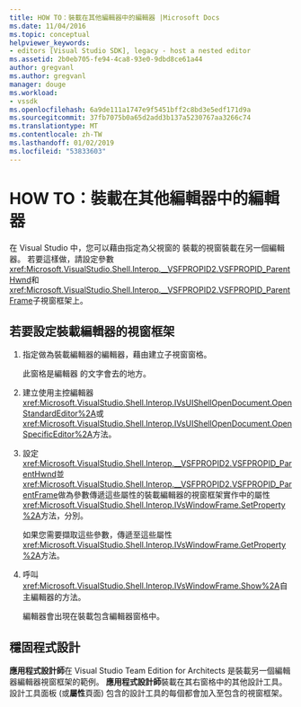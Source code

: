 ```yaml
---
title: HOW TO：裝載在其他編輯器中的編輯器 |Microsoft Docs
ms.date: 11/04/2016
ms.topic: conceptual
helpviewer_keywords:
- editors [Visual Studio SDK], legacy - host a nested editor
ms.assetid: 2b0eb705-fe94-4ca8-93e0-9dbd8ce61a44
author: gregvanl
ms.author: gregvanl
manager: douge
ms.workload:
- vssdk
ms.openlocfilehash: 6a9de111a1747e9f5451bff2c8bd3e5edf171d9a
ms.sourcegitcommit: 37fb7075b0a65d2add3b137a5230767aa3266c74
ms.translationtype: MT
ms.contentlocale: zh-TW
ms.lasthandoff: 01/02/2019
ms.locfileid: "53833603"
---
```

# <a name="how-to-host-an-editor-in-another-editor"></a>HOW TO：裝載在其他編輯器中的編輯器

在 Visual Studio 中，您可以藉由指定為父視窗的 裝載的視窗裝載在另一個編輯器。 若要這樣做，請設定參數<xref:Microsoft.VisualStudio.Shell.Interop.__VSFPROPID2.VSFPROPID_ParentHwnd>和<xref:Microsoft.VisualStudio.Shell.Interop.__VSFPROPID2.VSFPROPID_ParentFrame>子視窗框架上。

## <a name="to-set-up-the-window-frame-to-host-an-editor"></a>若要設定裝載編輯器的視窗框架

1.  指定做為裝載編輯器的編輯器，藉由建立子視窗窗格。

     此窗格是編輯器 的文字會去的地方。

2.  建立使用主控編輯器<xref:Microsoft.VisualStudio.Shell.Interop.IVsUIShellOpenDocument.OpenStandardEditor%2A>或<xref:Microsoft.VisualStudio.Shell.Interop.IVsUIShellOpenDocument.OpenSpecificEditor%2A>方法。

3.  設定<xref:Microsoft.VisualStudio.Shell.Interop.__VSFPROPID2.VSFPROPID_ParentHwnd>並<xref:Microsoft.VisualStudio.Shell.Interop.__VSFPROPID2.VSFPROPID_ParentFrame>做為參數傳遞這些屬性的裝載編輯器的視窗框架實作中的屬性<xref:Microsoft.VisualStudio.Shell.Interop.IVsWindowFrame.SetProperty%2A>方法，分別。

     如果您需要擷取這些參數，傳遞至這些屬性<xref:Microsoft.VisualStudio.Shell.Interop.IVsWindowFrame.GetProperty%2A>方法。

4.  呼叫<xref:Microsoft.VisualStudio.Shell.Interop.IVsWindowFrame.Show%2A>自主編輯器的方法。

     編輯器會出現在裝載包含編輯器窗格中。

## <a name="robust-programming"></a>穩固程式設計

**應用程式設計師**在 Visual Studio Team Edition for Architects 是裝載另一個編輯器編輯器視窗框架的範例。 **應用程式設計師**裝載在其右窗格中的其他設計工具。 設計工具面板 (或**屬性**頁面) 包含的設計工具的每個都會加入至包含的視窗框架。